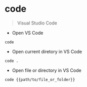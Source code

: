 # code

> Visual Studio Code

- Open VS Code

`code`

- Open current diretory in VS Code

`code .`

- Open file or directory in VS Code

`code {{path/to/file_or_folder}}`
